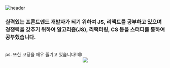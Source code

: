 ![header](https://capsule-render.vercel.app/api?type=waving&color=3178C6&height=150&section=header&text=Don't%20Repeat%20Yourself&fontSize=65&animation=fadeIn&fontColor=f2e9e4)
### 실력있는 프론트엔드 개발자가 되기 위하여 JS, 리액트를 공부하고 있으며 경쟁력을 갖추기 위하여 알고리즘(JS), 리팩터링, CS 등을 스터디를 통하여 공부했습니다.
<br>
ps. 또한 코딩을 매우 즐기고 있습니다!!😄
<div align="center">
  <div style="border:1px solid #D0D7DE width:100px"></div>
<img src="https://img.shields.io/badge/html-E34F26?style=flat-square&logo=HTML5&logoColor=white"/>
